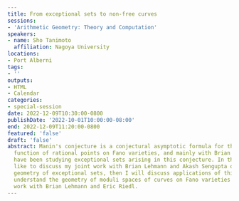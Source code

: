 ```yaml
---
title: From exceptional sets to non-free curves
sessions:
- 'Arithmetic Geometry: Theory and Computation'
speakers:
- name: Sho Tanimoto
  affiliation: Nagoya University
locations:
- Port Alberni
tags:
- ''
outputs:
- HTML
- Calendar
categories:
- special-session
date: 2022-12-09T10:30:00-0800
publishDate: '2022-10-01T10:00:00-08:00'
end: 2022-12-09T11:20:00-0800
featured: 'false'
draft: 'false'
abstract: Manin's conjecture is a conjectural asymptotic formula for the counting
  function of rational points on Fano varieties, and mainly with Brian Lehmann, I
  have been studying exceptional sets arising in this conjecture. In this talk I would
  like to discuss my joint work with Brian Lehmann and Akash Sengupta on birational
  geometry of exceptional sets, then I will discuss applications of this study to
  understand the geometry of moduli spaces of curves on Fano varieties which is joint
  work with Brian Lehmann and Eric Riedl.
---
```

